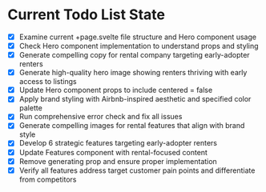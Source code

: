 <!-- DO NOT EDIT - Managed by todo_list tool -->
<!-- Updated: 2025-09-26T21:03:49.611Z -->

# Current Todo List State

- [x] Examine current +page.svelte file structure and Hero component usage
- [x] Check Hero component implementation to understand props and styling
- [x] Generate compelling copy for rental company targeting early-adopter renters
- [x] Generate high-quality hero image showing renters thriving with early access to listings
- [x] Update Hero component props to include centered = false
- [x] Apply brand styling with Airbnb-inspired aesthetic and specified color palette
- [x] Run comprehensive error check and fix all issues
- [x] Generate compelling images for rental features that align with brand style
- [x] Develop 6 strategic features targeting early-adopter renters
- [x] Update Features component with rental-focused content
- [x] Remove generating prop and ensure proper implementation
- [x] Verify all features address target customer pain points and differentiate from competitors
